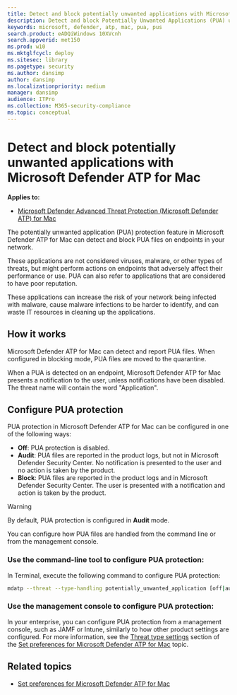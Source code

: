 ```yaml
---
title: Detect and block potentially unwanted applications with Microsoft Defender ATP for Mac
description: Detect and block Potentially Unwanted Applications (PUA) using Microsoft Defender ATP for Mac.
keywords: microsoft, defender, atp, mac, pua, pus
search.product: eADQiWindows 10XVcnh
search.appverid: met150
ms.prod: w10
ms.mktglfcycl: deploy
ms.sitesec: library
ms.pagetype: security
ms.author: dansimp
author: dansimp
ms.localizationpriority: medium
manager: dansimp
audience: ITPro
ms.collection: M365-security-compliance
ms.topic: conceptual
---
```


# Detect and block potentially unwanted applications with Microsoft Defender ATP for Mac

**Applies to:**

- [Microsoft Defender Advanced Threat Protection (Microsoft Defender ATP) for Mac](microsoft-defender-atp-mac.md)

The potentially unwanted application (PUA) protection feature in Microsoft Defender ATP for Mac can detect and block PUA files on endpoints in your network.

These applications are not considered viruses, malware, or other types of threats, but might perform actions on endpoints that adversely affect their performance or use. PUA can also refer to applications that are considered to have poor reputation.

These applications can increase the risk of your network being infected with malware, cause malware infections to be harder to identify, and can waste IT resources in cleaning up the applications.

## How it works

Microsoft Defender ATP for Mac can detect and report PUA files. When configured in blocking mode, PUA files are moved to the quarantine.

When a PUA is detected on an endpoint, Microsoft Defender ATP for Mac presents a notification to the user, unless notifications have been disabled. The threat name will contain the word "Application".

## Configure PUA protection

PUA protection in Microsoft Defender ATP for Mac can be configured in one of the following ways:

- **Off**: PUA protection is disabled.
- **Audit**: PUA files are reported in the product logs, but not in Microsoft Defender Security Center. No notification is presented to the user and no action is taken by the product.
- **Block**: PUA files are reported in the product logs and in Microsoft Defender Security Center. The user is presented with a notification and action is taken by the product.

>[!WARNING]
>By default, PUA protection is configured in **Audit** mode.

You can configure how PUA files are handled from the command line or from the management console.

### Use the command-line tool to configure PUA protection:

In Terminal, execute the following command to configure PUA protection:

```bash
mdatp --threat --type-handling potentially_unwanted_application [off|audit|block]
```

### Use the management console to configure PUA protection:

In your enterprise, you can configure PUA protection from a management console, such as JAMF or Intune, similarly to how other product settings are configured. For more information, see the [Threat type settings](mac-preferences.md#threat-type-settings) section of the [Set preferences for Microsoft Defender ATP for Mac](mac-preferences.md) topic.

## Related topics

- [Set preferences for Microsoft Defender ATP for Mac](mac-preferences.md)